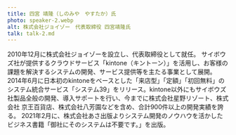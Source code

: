 ```yaml
---
title: 四宮 靖隆（しのみや　やすたか）氏
photo: speaker-2.webp
alt: 株式会社ジョイゾー　代表取締役 四宮靖隆氏
talk: talk-2.md
---
```

2010年12月に株式会社ジョイゾーを設立し、代表取締役として就任。
サイボウズ社が提供するクラウドサービス「kintone（キントーン）」を活用し、お客様の課題を解決するシステムの開発、サービス提供等を主たる事業として展開。
2014年6月に日本初のkintoneをベースとした「来店型」「定額」「初回無料」のシステム統合サービス「システム39」をリリース。kintone以外にもサイボウズ社製品全般の開発、導入サポートを行い、今までに株式会社星野リゾート、株式会社 京王百貨店、株式会社八芳園などを含め、合計900件以上の開発実績を誇る。
2021年2月に、株式会社あさ出版よりシステム開発のノウハウを活かしたビジネス書籍「御社にそのシステムは不要です。」を出版。
